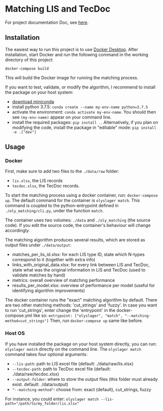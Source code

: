 # Matching LIS and TecDoc

For project documentation Doc, see [here](https://olyslager.sharepoint.com/:p:/r/sites/OlyslagerenLennartDamenvanBDR/Gedeelde%20documenten/General/Oplevering%2027_07_2022.pptx?d=wd5f8d02f8467435ab0fc403a5a3fc03f&csf=1&web=1&e=hfwuKI).

## Installation
The easiest way to run this project is to use [Docker Desktop](https://www.docker.com/get-started/). After installation, start Docker
and run the following command in the working directory of this project:

```docker-compose build```

This will build the Docker image for running the matching process.

If you want to test, validate, or modify the algorithm, I recommend to install the package on your host system:
- [download miniconda](https://docs.conda.io/en/latest/miniconda.html)
- install python 3.7.5: `conda create --name my-env-name python=3.7.5`
- activate the environment: `conda activate my-env-name`. You should then see `(my-env-name)`
appear on your command line.
- install the required packages: `pip install .`. Alternatively, if you plan on modifying the code, install
the package in "editable" mode: `pip install -e .["dev"]`

## Usage
### Docker
First, make sure to add two files to the `./data/raw` folder:
- `lis.xlsx`, the LIS records
- `tecdoc.xlsx`, the TecDoc records.

To start the matching process using a docker container, run: `docker-compose up`. The default command for the container
is `olyslager match`. This command is coupled to the python-entrypoint defined in `./oly_matching/cli.py`,
under the function `match`.

The container uses two volumes: `./data` and `./oly_matching` (the source code). If you edit the source code,
the container's behaviour will change accordingly.

The matching algorithm produces several results, which are stored as output files under `./data/output`:
- matches_per_lis_id.xlsx: for each LIS type ID, state which N-types correspond to it (together with extra info)
- links_with_original_data.xlsx: for every link between LIS and TecDoc, state what was the
                                 original information in LIS and TecDoc (used to validate matches by hand)
- metrics: overall overview of matching performance
- results_per_model.xlsx: overview of performance per model (useful for identifying algorithm improvements)

The docker container runs the "exact" matching algorithm by default. There are two other matching methods:
'cut_strings' and 'fuzzy'. In case you want to run 'cut_strings', enter change the 'entrypoint' in the
docker-compose.yml like so:
`entrypoint: ["olyslager", "match", "--matching-method=cut_strings"]`
Then, run `docker-compose up` same like before.

### Host OS
If you have installed the package on your host system directly, you can run: `olyslager match`
directly on the command line.  The `olyslager match` command takes four optional arguments:
- `--lis-path`: path to LIS excel file (default: ./data/raw/lis.xlsx)
- `--tecdoc-path`: path to TecDoc excel file (default: ./data/raw/tecdoc.xlsx)
- `--output-folder`: where to store the output files (this folder must already exist. default: ./data/output)
-  `"--matching-method"`: choose from: exact (default), cut_strings, fuzzy

For instance, you could enter:
`olyslager match --lis-path="/path/to/my_folder/lis.xlsx"`
